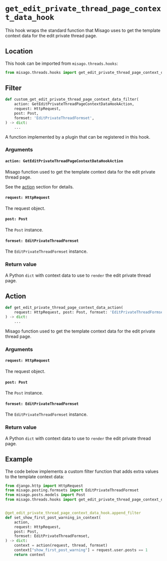 # `get_edit_private_thread_page_context_data_hook`

This hook wraps the standard function that Misago uses to get the template context data for the edit private thread page.


## Location

This hook can be imported from `misago.threads.hooks`:

```python
from misago.threads.hooks import get_edit_private_thread_page_context_data_hook
```


## Filter

```python
def custom_get_edit_private_thread_page_context_data_filter(
    action: GetEditPrivateThreadPageContextDataHookAction,
    request: HttpRequest,
    post: Post,
    formset: 'EditPrivateThreadFormset',
) -> dict:
    ...
```

A function implemented by a plugin that can be registered in this hook.


### Arguments

#### `action: GetEditPrivateThreadPageContextDataHookAction`

Misago function used to get the template context data for the edit private thread page.

See the [action](#action) section for details.


#### `request: HttpRequest`

The request object.


#### `post: Post`

The `Post` instance.


#### `formset: EditPrivateThreadFormset`

The `EditPrivateThreadFormset` instance.


### Return value

A Python `dict` with context data to use to `render` the edit private thread page.


## Action

```python
def get_edit_private_thread_page_context_data_action(
    request: HttpRequest, post: Post, formset: 'EditPrivateThreadFormset'
) -> dict:
    ...
```

Misago function used to get the template context data for the edit private thread page.


### Arguments

#### `request: HttpRequest`

The request object.


#### `post: Post`

The `Post` instance.


#### `formset: EditPrivateThreadFormset`

The `EditPrivateThreadFormset` instance.


### Return value

A Python `dict` with context data to use to `render` the edit private thread page.


## Example

The code below implements a custom filter function that adds extra values to the template context data:

```python
from django.http import HttpRequest
from misago.posting.formsets import EditPrivateThreadFormset
from misago.posts.models import Post
from misago.threads.hooks import get_edit_private_thread_page_context_data_hook


@get_edit_private_thread_page_context_data_hook.append_filter
def set_show_first_post_warning_in_context(
    action,
    request: HttpRequest,
    post: Post,
    formset: EditPrivateThreadFormset,
) -> dict:
    context = action(request, thread, formset)
    context["show_first_post_warning"] = request.user.posts == 1
    return context
```